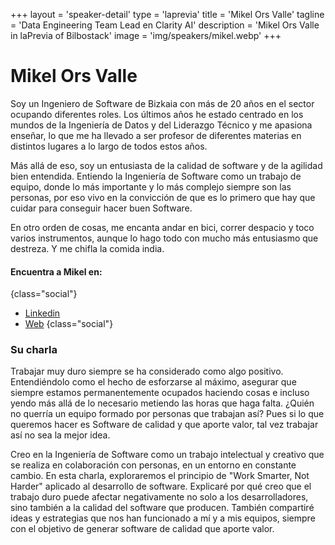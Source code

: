 +++
layout = 'speaker-detail'
type = 'laprevia'
title = 'Mikel Ors Valle'
tagline = 'Data Engineering Team Lead en Clarity AI'
description = 'Mikel Ors Valle in laPrevia of Bilbostack'
image = 'img/speakers/mikel.webp'
+++

# Mikel Ors Valle

Soy un Ingeniero de Software de Bizkaia con más de 20 años en el sector ocupando diferentes roles. Los últimos años he estado centrado en los mundos de la Ingeniería de Datos y del Liderazgo Técnico y me apasiona enseñar, lo que me ha llevado a ser profesor de diferentes materias en distintos lugares a lo largo de todos estos años.

Más allá de eso, soy un entusiasta de la calidad de software y de la agilidad bien entendida. Entiendo la Ingeniería de Software como un trabajo de equipo, donde lo más importante y lo más complejo siempre son las personas, por eso vivo en la convicción de que es lo primero que hay que cuidar para conseguir hacer buen Software.

En otro orden de cosas, me encanta andar en bici, correr despacio y toco varios instrumentos, aunque lo hago todo con mucho más entusiasmo que destreza. Y me chifla la comida india.

#### Encuentra a Mikel en:

{class="social"}

- [Linkedin](https://www.linkedin.com/in/mikel-ors-valle/)
- [Web](https://mikelors.com/)
  {class="social"}

### Su charla

Trabajar muy duro siempre se ha considerado como algo positivo. Entendiéndolo como el hecho de esforzarse al máximo, asegurar que siempre estamos permanentemente ocupados haciendo cosas e incluso yendo más allá de lo necesario metiendo las horas que haga falta. ¿Quién no querría un equipo formado por personas que trabajan así? Pues si lo que queremos hacer es Software de calidad y que aporte valor, tal vez trabajar así no sea la mejor idea.

Creo en la Ingeniería de Software como un trabajo intelectual y creativo que se realiza en colaboración con personas, en un entorno en constante cambio. En esta charla, exploraremos el principio de "Work Smarter, Not Harder" aplicado al desarrollo de software. Explicaré por qué creo que el trabajo duro puede afectar negativamente no solo a los desarrolladores, sino también a la calidad del software que producen. También compartiré ideas y estrategias que nos han funcionado a mí y a mis equipos, siempre con el objetivo de generar software de calidad que aporte valor.
